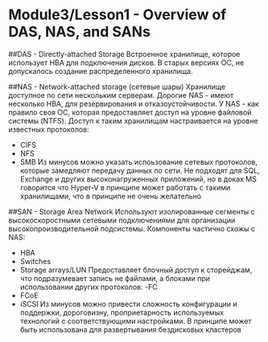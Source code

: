# Module3/Lesson1 - Overview of DAS, NAS, and SANs

##DAS - Directly-attached Storage 
Встроенное хранилище, которое использует HBA для подключения дисков. В старых версиях ОС, не допускалось создание распределенного хранилища.

##NAS - Network-attached storage (сетевые шары)
Хранилище доступное по сети нескольким серверам. Дорогие NAS - имеют несколько HBA, для резервирования и отказоустойчивости. У NAS - как правило своя ОС, которая предоставляет доступ на уровне файловой системы (NTFS). Доступ к таким хранилищам настраивается на уровне известных протоколов:
- CIFS
- NFS
- SMB
Из минусов можно указать испоьзование сетевых протоколов, которые замедляют передачу данных по сети.
Не подходят для SQL, Exchange и других высоконагруженных приложений, но в доках MS говорится что Hyper-V в принципе может работать с такими хранилищами, что в принципе не очень желательно

##SAN - Storage Area Network
Используют изолированные сегменты с высокоскоростными сетевыми подключениями для организации высокопроизводительной подсистемы.
Компоненты частично схожы с NAS:
- HBA
- Switches
- Storage arrays/LUN
Предоставляет блочный доступ к сторейджам, что подразумевает запись не файлами, а блоками при использовании других протоколов:
-FC
- FCoE
- iSCSI
Из минусов можно привести сложность конфигурации и поддержки, дороговизну, проприетарность используемых технологий с соответствующими настройками.
В принципе может быть использована для развертывания бездисковых кластеров